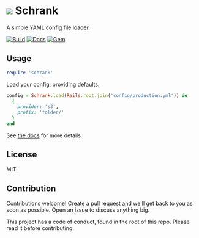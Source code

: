 # ​![ ](http://i.imgur.com/KjZOepH.png) Schrank

A simple YAML config file loader.

[![Build](https://travis-ci.org/tape-tv/schrank.svg?branch=master)](https://travis-ci.org/tape-tv/schrank)
[![Docs](https://inch-ci.org/github/tape-tv/schrank.svg?branch=master)](https://inch-ci.org/github/tape-tv/schrank)
[![Gem](https://badge.fury.io/rb/schrank.svg)](https://rubygems.org/gems/schrank)

## Usage

```ruby
require 'schrank'
```

Load your config, providing defaults.

```ruby
config = Schrank.load(Rails.root.join('config/production.yml')) do
  {
    provider: 's3',
    prefix: 'folder/'
  }
end
```

See [the docs](http://www.rubydoc.info/github/tape-tv/schrank/master) for more details.

## License

MIT.

## Contribution

Contributions welcome! Create a pull request and we'll get back to you as soon as
possible. Open an issue to discuss anything big.

This project has a code of conduct, found in the root of this repo. Please read it
before contributing.
